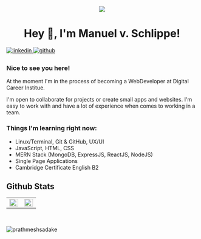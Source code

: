 
<p align="center">  
<img style="max-height: 50px; content-align: center;" src="https://avatars.githubusercontent.com/u/19647016?v=4">
<h1 align="center">Hey 👋, I'm Manuel v. Schlippe!</h1>   
</p>
  

<a href="https://www.linkedin.com/in/manuel-v-schlippe-5979231a2/" target="_blank">
<img src=https://img.shields.io/badge/linkedin-%231E77B5.svg?&style=for-the-badge&logo=linkedin&logoColor=white alt=linkedin style="margin-bottom: 5px;" />
</a>
<a href="https://github.com/Manolo1987" target="_blank">
<img src=https://img.shields.io/badge/github-%2324292e.svg?&style=for-the-badge&logo=github&logoColor=white alt=github style="margin-bottom: 5px;" />
</a>
  
### Nice to see you here!  
At the moment I'm in the process of becoming a WebDeveloper at Digital Career Institue. 

I'm open to collaborate for projects or create small apps and websites. I'm easy to work with and have a lot of experience when comes to working in a team.
<br/>


### Things I'm learning right now:

- Linux/Terminal, Git & GitHub, UX/UI
- JavaScript, HTML, CSS
- MERN Stack (MongoDB, ExpressJS, ReactJS, NodeJS)
- Single Page Applications
- Cambridge Certificate English B2

## Github Stats  
<table><tr><td valign="top" width="50%">

<img src="https://github-readme-stats.vercel.app/api?username=manolo1987&show_icons=true&count_private=true&hide_border=true" align="left" style="width: 100%" />

</td><td valign="top" width="50%">

<img src="https://github-readme-stats.vercel.app/api/top-langs/?username=manolo1987&hide_border=true&layout=compact&langs_count=6" align="left" style="width: 100%" />

</td></tr></table>  

<br/>  

<!-- <p align="center"> <img alt="Activity" src="https://activity-graph.herokuapp.com/graph?username=prathmeshsadake&theme=react-dark" /> </p> -->

<p><img align="center" src="https://github-readme-streak-stats.herokuapp.com/?user=manolo1987" alt="prathmeshsadake" /></p>

